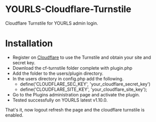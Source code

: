 # YOURLS-Cloudflare-Turnstile
Cloudflare Turnstile for YOURLS admin login.

# Installation
* Register on [Cloudflare](https://dash.cloudflare.com/?to=/:account/turnstile) to use the Turnstile and obtain your site and secret key.
* Download the cf-turnstile folder complete with plugin.php
* Add the folder to the users/plugin directory.
* In the users directory in config.php add the following.
  *  define('CLOUDFLARE_SEC_KEY', 'your_cloudflare_secret_key')
  *  define('CLOUDFLARE_SITE_KEY', 'your_cloudflare_site_key');
* Go to the Plugins administration page and activate the plugin.
* Tested successfully on YOURLS latest v1.10.0.

That's it, now logout refresh the page and the cloudflare turnstile is enabled.
